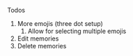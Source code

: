 Todos
1. More emojis (three dot setup)
	1. Allow for selecting multiple emojis
2. Edit memories
3. Delete memories
